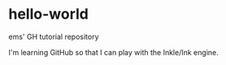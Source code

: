 # hello-world
ems' GH tutorial repository

I'm learning GitHub so that I can play with the Inkle/Ink engine.
